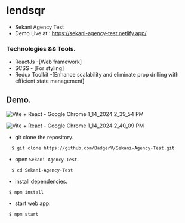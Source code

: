 # lendsqr

- Sekani Agency Test
- Demo Live at : https://sekani-agency-test.netlify.app/


### Technologies && Tools.
- ReactJs -[Web framework]
- SCSS - [For styling]
- Redux Toolkit -[Enhance scalability and eliminate prop drilling with efficient state management]

## Demo.
![Vite + React - Google Chrome 1_14_2024 2_39_54 PM](https://github.com/BadgerV/lendsqr-fe-test/assets/98065344/6cc005cf-c1bd-41e3-a7ff-efae05b57cdb)

![Vite + React - Google Chrome 1_14_2024 2_40_09 PM](https://github.com/BadgerV/lendsqr-fe-test/assets/98065344/cbd50325-f461-4c22-a198-72a4c9fcbc61)

* git clone the repository.

```
  $ git clone https://github.com/BadgerV/Sekani-Agency-Test.git
```

- open `Sekani-Agency-Test`.

```
  $ cd Sekani-Agency-Test
```

- install dependencies.
```
 $ npm install
```

- start web app.

```
 $ npm start
```


